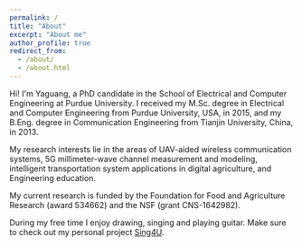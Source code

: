 ```yaml
---
permalink: /
title: "About"
excerpt: "About me"
author_profile: true
redirect_from:
  - /about/
  - /about.html
---
```


Hi! I'm Yaguang, a PhD candidate in the School of Electrical and Computer Engineering at Purdue University. I received my M.Sc. degree in Electrical and Computer Engineering from Purdue University, USA, in 2015, and my B.Eng. degree in Communication Engineering from Tianjin University, China, in 2013.

My research interests lie in the areas of UAV-aided wireless communication systems, 5G millimeter-wave channel measurement and modeling, intelligent transportation system applications in digital agriculture, and Engineering education.

My current research is funded by the Foundation for Food and Agriculture Research (award 534662) and the NSF (grant CNS-1642982).

During my free time I enjoy drawing, singing and playing guitar. Make sure to check out my personal project [Sing4U](https://www.zyglabs.com/sing4u/).